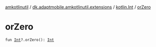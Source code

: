[amkotlinutil](../../index.md) / [dk.adaptmobile.amkotlinutil.extensions](../index.md) / [kotlin.Int](index.md) / [orZero](or-zero.md)

# orZero

`fun `[`Int`](https://kotlinlang.org/api/latest/jvm/stdlib/kotlin/-int/index.html)`?.orZero(): `[`Int`](https://kotlinlang.org/api/latest/jvm/stdlib/kotlin/-int/index.html)